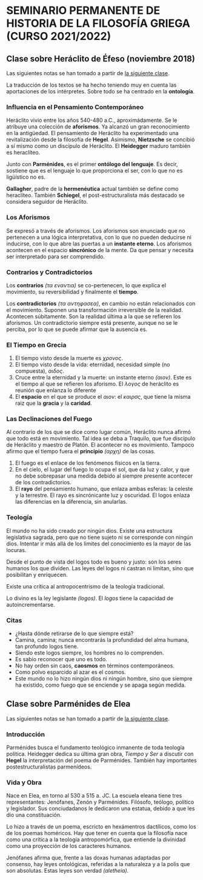 # SEMINARIO PERMANENTE DE HISTORIA DE LA FILOSOFÍA GRIEGA (CURSO 2021/2022) 

## Clase sobre Heráclito de Éfeso (noviembre 2018)

Las siguientes notas se han tomado a partir de [la siguiente clase](https://www.youtube.com/watch?v=vWUUOfyUlMA).

La traducción de los textos se ha hecho teniendo muy en cuenta las aportaciones de los intérpretes. Sobre todo se ha centrado en la **ontología**.

### Influencia en el Pensamiento Contemporáneo

Heráclito vivio entre los años 540-480 a.C., aproximádamente. Se le atribuye una colección de **aforismos**. Ya alcanzó un gran reconocimiento en la antigüedad. El pensamiento de Heráclito ha experimentado una revitalización desde la filosofía de **Hegel**. Asimismo, **Nietzsche** se concibió a sí mismo como un discípulo de Heráclito. El **Heidegger** maduro también es heraclíteo.

Junto con **Parménides**, es el primer **ontólogo del lenguaje**. Es decir, sostiene que es el lenguaje lo que proporciona el ser, con lo que no es ligüístico no es.

**Gallagher**, padre de la **hermenéutica** actual también se define como heraclíteo. También **Schiegel**, el post-estructuralista más destacado se considera seguidor de Heráclito.


### Los Aforismos

Se expresó a través de aforismos. Los aforismos son enunciado que no pertenecen a una lógica interpretativa, con lo que no pueden deducirse ni inducirse, con lo que abre las puertas a un **instante eterno**. Los aforismos acontecen en el espacio **sincrónico** de la mente. Da que pensar y necesita ser interpretado para ser comprendido.

### Contrarios y Contradictorios

Los **contrarios** *(τα εναντια)* se co-pertenecen, lo que explica el movimiento, su reversibilidad y finalmente el **tiempo**. 

Los **contradictorios** *(τα αντηφασεα)*, en cambio no están relacionados con el movimiento. Suponen una transformación irreversible de la realidad. Acontecen súbitamente. Son la realidad última a la que se refieren los aforismos. Un contradictorio siempre está presente, aunque no se le perciba, por lo que se puede afirmar que la ausencia es.

### El Tiempo en Grecia

1. El tiempo visto desde la muerte es *χρονος*.
2. El tiempo visto desde la vida: eternidad, necesidad simple (no compuesta), *αιδος*. 
3. Cruce entre la eternidad y la muerte: un instante eterno *(αιον)*. Este es el tiempo al que se refieren los aforismo. El *λογος* de heráclito es reunión que enlanza lo diferente
4. El **espacio** en el que se produce el *αιον*: el *καιρσς*, que tiene la misma raiz que la **gracia** y la **caridad**. 

### Las Declinaciones del Fuego

Al contrario de los que se dice como lugar común, Heráclito nunca afirmó que todo está en movimiento. Tal idea se deba a Traquilo, que fue discípulo de Heráclito y maestro de Platón. El acontecer no es movimiento. Tampoco afirmo que el tiempo fuera el **principio** *(αρχη)* de las cosas. 

1. El fuego es el enlace de los fenómenos físicos en la tierra.
2. En el cielo, el lugar del fuego lo ocupa el sol, que da luz y calor, y que no debe sobrepasar una medida debido al siempre presente acontecer de los contradictorios.
3. El **rayo** del pensamiento humano, que enlaza ambas esferas: la celeste y la terrestre. El rayo es sincrónicante luz y oscuridad. El logos enlaza las diferencias en la diferencia, sin anularlas.

### Teología

El mundo no ha sido creado por ningún dios. Existe una estructura legislativa sagrada, pero que no tiene sujeto ni se corresponde con ningún dios. Intentar ir más allá de los limites del conocimiento es la mayor de las locuras. 

Desde el punto de vista del logos todo es bueno y justo: son los seres humanos los que dividen. Las leyes del logos ni castran ni limitan, sino que posibilitan y enriquecen.

Existe una crítica al antropocentrismo de la teología tradicional.

Lo divino es la ley legislante *(logos)*. El *logos* tiene la capacidad de autoincrementarse. 

### Citas 

- ¿Hasta dónde retirarse de lo que siempre está?
- Camina, camina; nunca encontrarás la profundidad del alma humana, tan profundo logos tiene.
- Siendo este logos siempre, los hombres no lo comprenden.
- Es sabio reconocer que uno es todo.
- No hay orden sin caos, **caosmos** en términos contemporáneos.
- Como polvo esparcido al azar es el cosmos.
- Este mundo no lo hizo ningún dios ni ningún hombre, sino que siempre ha existido, como fuego que se enciende y se apaga según medida. 

## Clase sobre Parménides de Elea

Las siguientes notas se han tomado a partir de [la siguiente clase](https://www.youtube.com/watch?v=YyEUnMUXR08).

### Introducción

Parménides busca el fundamento teológico inmanente de toda teología política. Heidegger dedica su última gran obra, *Tiempo y Ser* a discutir con **Hegel** la interpretación del poema de Parménides. También hay importantes postestructuralistas parmenídeos.

### Vida y Obra

Nace en Elea, en torno al 530 a 515 a. JC. La escuela eleana tiene tres representantes: Jenófanes, Zenón y Parménides. Filósofo, teólogo, político y legislador. Sus conciudadanos le dedicaron una estatua, debido a que les dio una constituación.

Lo hizo a través de un poema, escricto en hexámentros dactílicos, como los de los poemas homéricos. Hay que tener en cuenta que la filosofía nace como una crítica a la teología antropomórfica, que entiende la divinidad como una proyección de los caracteres humanos.

Jenófanes afirma que, frente a las doxas humanas adaptadas por consenso, hay leyes ontológicas, referidas a la naturaleza y a la polis que son absolutas. Estas leyes son verdad *(aletheia)*.

